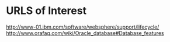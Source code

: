 # URLS of Interest

http://www-01.ibm.com/software/websphere/support/lifecycle/
http://www.orafaq.com/wiki/Oracle_database#Database_features